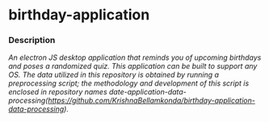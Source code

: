 # birthday-application

### Description 
*An electron JS desktop application that reminds you of upcoming birthdays and poses a randomized quiz. This application can be built to support any OS. The data utilized in this repository is obtained by running a preprocessing script; the methodology and development of this script is enclosed in repository names date-application-data-processing(https://github.com/KrishnaBellamkonda/birthday-application-data-processing).*

